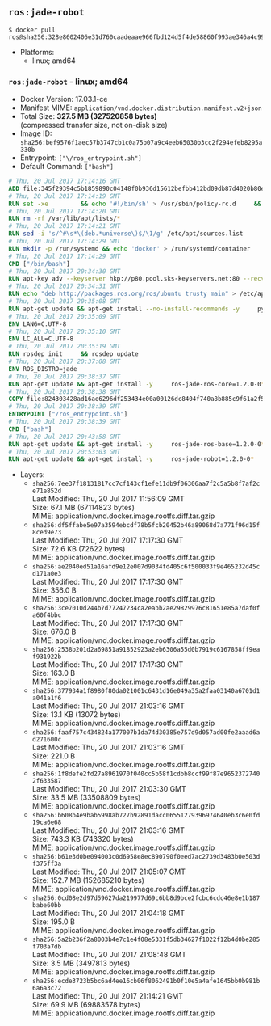 ## `ros:jade-robot`

```console
$ docker pull ros@sha256:328e8602406e31d760caadeaae966fbd124d5f4de58860f993ae346a4c99b518
```

-	Platforms:
	-	linux; amd64

### `ros:jade-robot` - linux; amd64

-	Docker Version: 17.03.1-ce
-	Manifest MIME: `application/vnd.docker.distribution.manifest.v2+json`
-	Total Size: **327.5 MB (327520858 bytes)**  
	(compressed transfer size, not on-disk size)
-	Image ID: `sha256:bef9576f1aec57b3747cb1c0a75b07a9c4eeb65030b3cc2f294efeb8295a330b`
-	Entrypoint: `["\/ros_entrypoint.sh"]`
-	Default Command: `["bash"]`

```dockerfile
# Thu, 20 Jul 2017 17:14:16 GMT
ADD file:345f29394c5b1859890c04148f0b936d15612befbb412bd09db87d4020b80ed7 in / 
# Thu, 20 Jul 2017 17:14:19 GMT
RUN set -xe 		&& echo '#!/bin/sh' > /usr/sbin/policy-rc.d 	&& echo 'exit 101' >> /usr/sbin/policy-rc.d 	&& chmod +x /usr/sbin/policy-rc.d 		&& dpkg-divert --local --rename --add /sbin/initctl 	&& cp -a /usr/sbin/policy-rc.d /sbin/initctl 	&& sed -i 's/^exit.*/exit 0/' /sbin/initctl 		&& echo 'force-unsafe-io' > /etc/dpkg/dpkg.cfg.d/docker-apt-speedup 		&& echo 'DPkg::Post-Invoke { "rm -f /var/cache/apt/archives/*.deb /var/cache/apt/archives/partial/*.deb /var/cache/apt/*.bin || true"; };' > /etc/apt/apt.conf.d/docker-clean 	&& echo 'APT::Update::Post-Invoke { "rm -f /var/cache/apt/archives/*.deb /var/cache/apt/archives/partial/*.deb /var/cache/apt/*.bin || true"; };' >> /etc/apt/apt.conf.d/docker-clean 	&& echo 'Dir::Cache::pkgcache ""; Dir::Cache::srcpkgcache "";' >> /etc/apt/apt.conf.d/docker-clean 		&& echo 'Acquire::Languages "none";' > /etc/apt/apt.conf.d/docker-no-languages 		&& echo 'Acquire::GzipIndexes "true"; Acquire::CompressionTypes::Order:: "gz";' > /etc/apt/apt.conf.d/docker-gzip-indexes 		&& echo 'Apt::AutoRemove::SuggestsImportant "false";' > /etc/apt/apt.conf.d/docker-autoremove-suggests
# Thu, 20 Jul 2017 17:14:20 GMT
RUN rm -rf /var/lib/apt/lists/*
# Thu, 20 Jul 2017 17:14:21 GMT
RUN sed -i 's/^#\s*\(deb.*universe\)$/\1/g' /etc/apt/sources.list
# Thu, 20 Jul 2017 17:14:29 GMT
RUN mkdir -p /run/systemd && echo 'docker' > /run/systemd/container
# Thu, 20 Jul 2017 17:14:29 GMT
CMD ["/bin/bash"]
# Thu, 20 Jul 2017 20:34:30 GMT
RUN apt-key adv --keyserver hkp://p80.pool.sks-keyservers.net:80 --recv-keys 421C365BD9FF1F717815A3895523BAEEB01FA116
# Thu, 20 Jul 2017 20:34:31 GMT
RUN echo "deb http://packages.ros.org/ros/ubuntu trusty main" > /etc/apt/sources.list.d/ros-latest.list
# Thu, 20 Jul 2017 20:35:08 GMT
RUN apt-get update && apt-get install --no-install-recommends -y     python-rosdep     python-rosinstall     python-vcstools     && rm -rf /var/lib/apt/lists/*
# Thu, 20 Jul 2017 20:35:09 GMT
ENV LANG=C.UTF-8
# Thu, 20 Jul 2017 20:35:10 GMT
ENV LC_ALL=C.UTF-8
# Thu, 20 Jul 2017 20:35:19 GMT
RUN rosdep init     && rosdep update
# Thu, 20 Jul 2017 20:37:08 GMT
ENV ROS_DISTRO=jade
# Thu, 20 Jul 2017 20:38:37 GMT
RUN apt-get update && apt-get install -y     ros-jade-ros-core=1.2.0-0*     && rm -rf /var/lib/apt/lists/*
# Thu, 20 Jul 2017 20:38:38 GMT
COPY file:824303428ad16ae6296df253434e00a00126dc8404f740a8b885c9f61a2f5fcb in / 
# Thu, 20 Jul 2017 20:38:39 GMT
ENTRYPOINT ["/ros_entrypoint.sh"]
# Thu, 20 Jul 2017 20:38:39 GMT
CMD ["bash"]
# Thu, 20 Jul 2017 20:43:58 GMT
RUN apt-get update && apt-get install -y     ros-jade-ros-base=1.2.0-0*     && rm -rf /var/lib/apt/lists/*
# Thu, 20 Jul 2017 20:53:03 GMT
RUN apt-get update && apt-get install -y     ros-jade-robot=1.2.0-0*     && rm -rf /var/lib/apt/lists/*
```

-	Layers:
	-	`sha256:7ee37f18131817cc7cf143cf1efe11db9f06306aa7f2c5a5b8f7af2ce71e852d`  
		Last Modified: Thu, 20 Jul 2017 11:56:09 GMT  
		Size: 67.1 MB (67114823 bytes)  
		MIME: application/vnd.docker.image.rootfs.diff.tar.gzip
	-	`sha256:df5ffabe5e97a3594ebcdf78b5fcb20452b46a89068d7a771f96d15f8ced9e73`  
		Last Modified: Thu, 20 Jul 2017 17:17:30 GMT  
		Size: 72.6 KB (72622 bytes)  
		MIME: application/vnd.docker.image.rootfs.diff.tar.gzip
	-	`sha256:ae2040ed51a16afd9e12e007d9034fd405c6f500033f9e465232d45cd171a0e3`  
		Last Modified: Thu, 20 Jul 2017 17:17:30 GMT  
		Size: 356.0 B  
		MIME: application/vnd.docker.image.rootfs.diff.tar.gzip
	-	`sha256:3ce7010d244b7d77247234ca2eabb2ae29829976c81651e85a7daf0fa60f4bbc`  
		Last Modified: Thu, 20 Jul 2017 17:17:30 GMT  
		Size: 676.0 B  
		MIME: application/vnd.docker.image.rootfs.diff.tar.gzip
	-	`sha256:2538b201d2a69851a91852923a2eb6306a55d0b7919c6167858ff9eaf931922b`  
		Last Modified: Thu, 20 Jul 2017 17:17:30 GMT  
		Size: 163.0 B  
		MIME: application/vnd.docker.image.rootfs.diff.tar.gzip
	-	`sha256:377934a1f8980f80da021001c6431d16e049a35a2faa03140a6701d1a041a1f6`  
		Last Modified: Thu, 20 Jul 2017 21:03:16 GMT  
		Size: 13.1 KB (13072 bytes)  
		MIME: application/vnd.docker.image.rootfs.diff.tar.gzip
	-	`sha256:faaf757c434824a177007b1da74d30385e757d9d057ad00fe2aaad6ad271600c`  
		Last Modified: Thu, 20 Jul 2017 21:03:16 GMT  
		Size: 221.0 B  
		MIME: application/vnd.docker.image.rootfs.diff.tar.gzip
	-	`sha256:1f8defe2fd27a8961970f040cc5b58f1cdbb8ccf99f87e96523727402f633587`  
		Last Modified: Thu, 20 Jul 2017 21:03:30 GMT  
		Size: 33.5 MB (33508809 bytes)  
		MIME: application/vnd.docker.image.rootfs.diff.tar.gzip
	-	`sha256:b608b4e9bab5998ab727b92891dacc06551279396974640eb3c6e0fd19ca6e68`  
		Last Modified: Thu, 20 Jul 2017 21:03:16 GMT  
		Size: 743.3 KB (743320 bytes)  
		MIME: application/vnd.docker.image.rootfs.diff.tar.gzip
	-	`sha256:b61e3d0be094003c0d6958e8ec890790f0eed7ac2739d3483b0e503df375ff3a`  
		Last Modified: Thu, 20 Jul 2017 21:05:07 GMT  
		Size: 152.7 MB (152685210 bytes)  
		MIME: application/vnd.docker.image.rootfs.diff.tar.gzip
	-	`sha256:0cd08e2d97d59627da219977d69c6bb8d9bce2fcbc6cdc46e8e1b187babe60bb`  
		Last Modified: Thu, 20 Jul 2017 21:04:18 GMT  
		Size: 195.0 B  
		MIME: application/vnd.docker.image.rootfs.diff.tar.gzip
	-	`sha256:5a2b236f2a8003b4e7c1e4f08e5331f5db34627f1022f12b4d0be285f703a7db`  
		Last Modified: Thu, 20 Jul 2017 21:08:48 GMT  
		Size: 3.5 MB (3497813 bytes)  
		MIME: application/vnd.docker.image.rootfs.diff.tar.gzip
	-	`sha256:ecde3723b5bc6ad4ee16cb06f8062491b0f10e5a4afe1645bb0b981b6a6a3c72`  
		Last Modified: Thu, 20 Jul 2017 21:14:21 GMT  
		Size: 69.9 MB (69883578 bytes)  
		MIME: application/vnd.docker.image.rootfs.diff.tar.gzip
